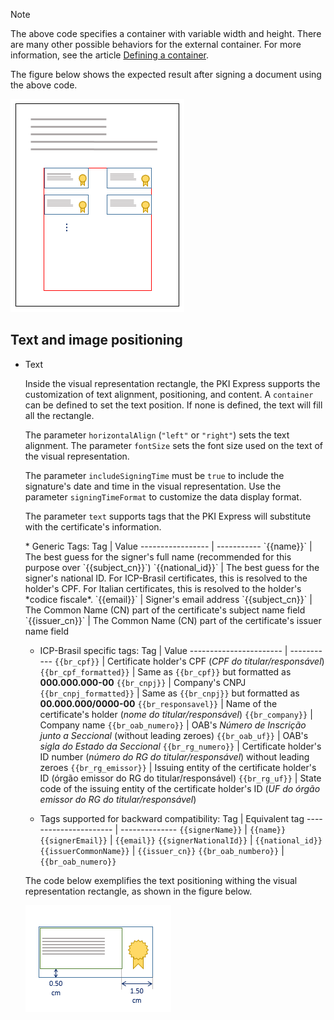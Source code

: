 > [!NOTE]
> The above code specifies a container with variable width and height. There are many other possible behaviors for the external container. For more information, see the article [Defining a container](containers.md).

The figure below shows the expected result after signing a document using the above code. 

![PAdES visual representation auto positioning result](../../../../images/pki-sdk/visual-rep-result.png)

## Text and image positioning

* Text

  Inside the visual representation rectangle, the PKI Express supports the customization of text alignment, positioning, and content. A `container` can be defined to set the text position. If none is defined, the text will fill all the rectangle.

  The parameter `horizontalAlign` (`"left"` or `"right"`) sets the text alignment. The parameter `fontSize` sets the font size used on the text of the visual representation.

  The parameter `includeSigningTime` must be `true` to include the signature's date and time in the visual representation. Use the parameter `signingTimeFormat` to customize the data display format.

  The parameter `text` supports tags that the PKI Express will substitute with the certificate's information.

  <a name="pades-tags" />
  * Generic Tags:
    Tag               | Value
    ----------------- | -----------
    `{{name}}`        | The best guess for the signer's full name (recommended for this purpose over `{{subject_cn}}`)
    `{{national_id}}` | The best guess for the signer's national ID. For ICP-Brasil certificates, this is resolved to the holder's CPF. For Italian certificates, this is resolved to the holder's *codice fiscale*.
    `{{email}}`       | Signer's email address
    `{{subject_cn}}`  | The Common Name (CN) part of the certificate's subject name field
    `{{issuer_cn}}`   | The Common Name (CN) part of the certificate's issuer name field

  * ICP-Brasil specific tags:
    Tag                     | Value
    ----------------------- | -----------
    `{{br_cpf}}`            | Certificate holder's CPF (*CPF do titular/responsável*)
    `{{br_cpf_formatted}}`  | Same as `{{br_cpf}}` but formatted as **000.000.000-00**
    `{{br_cnpj}}`           | Company's CNPJ
    `{{br_cnpj_formatted}}` | Same as `{{br_cnpj}}` but formatted as **00.000.000/0000-00**
    `{{br_responsavel}}`    | Name of the certificate's holder (*nome do titular/responsável*)
    `{{br_company}}`        | Company name
    `{{br_oab_numero}}`     | OAB's *Número de Inscrição junto a Seccional* (without leading zeroes)
    `{{br_oab_uf}}`         | OAB's *sigla do Estado da Seccional*
    `{{br_rg_numero}}`      | Certificate holder's ID  number (*número do RG do titular/responsável*) without leading zeroes
    `{{br_rg_emissor}}`     | Issuing entity of the certificate holder's ID (órgão emissor do RG do titular/responsável)
    `{{br_rg_uf}}`          | State code of the issuing entity of the certificate holder's ID (*UF do órgão emissor do RG do titular/responsável*)

  * Tags supported for backward compatibility:
    Tag                    | Equivalent tag
    ---------------------- | --------------
    `{{signerName}}`       | `{{name}}`
    `{{signerEmail}}`      | `{{email}}`
    `{{signerNationalId}}` | `{{national_id}}`
    `{{issuerCommonName}}` | `{{issuer_cn}}`
    `{{br_oab_numbero}}`   | `{{br_oab_numero}}`

  The code below exemplifies the text positioning withing the visual representation rectangle, as shown in the figure below.

  ![PAdES visual text](../../../../images/pki-sdk/pades-visual-text.png)
